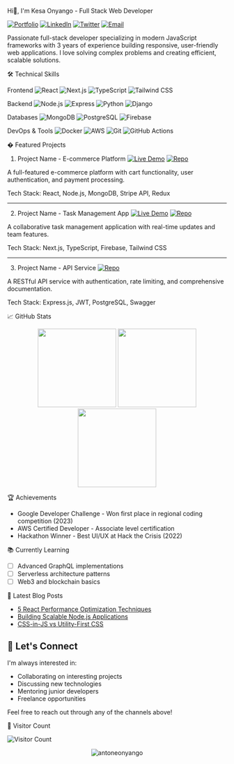  Hi👋, I'm Kesa Onyango - Full Stack Web Developer

[![Portfolio](https://img.shields.io/badge/-Portfolio-lightgrey?style=for-the-badge)](https://github.com/Antone-2/Antone-2)
[![LinkedIn](https://img.shields.io/badge/LinkedIn-0077B5?style=for-the-badge&logo=linkedin&logoColor=white)](https://linkedin.com/in/AntoneOnyango)
[![Twitter](https://img.shields.io/badge/X-1DA1F2?style=for-the-badge&logo=X&logoColor=white)](https://x.com/WakiliAB27)
[![Email](https://img.shields.io/badge/Email-D14836?style=for-the-badge&logo=gmail&logoColor=white)](mailto:onyangoantone1@gmail.com)

Passionate full-stack developer specializing in modern JavaScript frameworks with 3 years of experience building responsive, user-friendly web applications. I love solving complex problems and creating efficient, scalable solutions.

🛠️ Technical Skills

Frontend
![React](https://img.shields.io/badge/React-20232A?style=for-the-badge&logo=react&logoColor=61DAFB)
![Next.js](https://img.shields.io/badge/Next.js-000000?style=for-the-badge&logo=next.js&logoColor=white)
![TypeScript](https://img.shields.io/badge/TypeScript-007ACC?style=for-the-badge&logo=typescript&logoColor=white)
![Tailwind CSS](https://img.shields.io/badge/Tailwind_CSS-38B2AC?style=for-the-badge&logo=tailwind-css&logoColor=white)

Backend
![Node.js](https://img.shields.io/badge/Node.js-339933?style=for-the-badge&logo=nodedotjs&logoColor=white)
![Express](https://img.shields.io/badge/Express.js-000000?style=for-the-badge&logo=express&logoColor=white)
![Python](https://img.shields.io/badge/Python-3776AB?style=for-the-badge&logo=python&logoColor=white)
![Django](https://img.shields.io/badge/Django-092E20?style=for-the-badge&logo=django&logoColor=white)

Databases
![MongoDB](https://img.shields.io/badge/MongoDB-4EA94B?style=for-the-badge&logo=mongodb&logoColor=white)
![PostgreSQL](https://img.shields.io/badge/PostgreSQL-316192?style=for-the-badge&logo=postgresql&logoColor=white)
![Firebase](https://img.shields.io/badge/Firebase-FFCA28?style=for-the-badge&logo=firebase&logoColor=black)

DevOps & Tools
![Docker](https://img.shields.io/badge/Docker-2496ED?style=for-the-badge&logo=docker&logoColor=white)
![AWS](https://img.shields.io/badge/AWS-232F3E?style=for-the-badge&logo=amazon-aws&logoColor=white)
![Git](https://img.shields.io/badge/Git-F05032?style=for-the-badge&logo=git&logoColor=white)
![GitHub Actions](https://img.shields.io/badge/GitHub_Actions-2088FF?style=for-the-badge&logo=github-actions&logoColor=white)

� Featured Projects

1. Project Name - E-commerce Platform
[![Live Demo](https://img.shields.io/badge/Live_Demo-4CAF50?style=for-the-badge)](https://github.com/Antone-2/Antone_2)
[![Repo](https://img.shields.io/badge/Repo-181717?style=for-the-badge&logo=github&logoColor=white)](https://github.com/Antone-2/Antone_2)

A full-featured e-commerce platform with cart functionality, user authentication, and payment processing.

Tech Stack: React, Node.js, MongoDB, Stripe API, Redux

---

2. Project Name - Task Management App
[![Live Demo](https://img.shields.io/badge/Live_Demo-4CAF50?style=for-the-badge)](https://demo.example.com)
[![Repo](https://img.shields.io/badge/Repo-181717?style=for-the-badge&logo=github&logoColor=white)](https://github.com/yourrepo)

A collaborative task management application with real-time updates and team features.

Tech Stack: Next.js, TypeScript, Firebase, Tailwind CSS

---

3. Project Name - API Service
[![Repo](https://img.shields.io/badge/Repo-181717?style=for-the-badge&logo=github&logoColor=white)](https://github.com/yourrepo)

A RESTful API service with authentication, rate limiting, and comprehensive documentation.

Tech Stack: Express.js, JWT, PostgreSQL, Swagger

 📈 GitHub Stats

<div align="center">
  <img height="180em" src="https://github-readme-stats.vercel.app/api?username=Antone-2&show_icons=true&theme=radical&include_all_commits=true&count_private=true"/>
  <img height="180em" src="https://github-readme-stats.vercel.app/api/top-langs/?username=Antone-2&layout=compact&langs_count=8&theme=radical"/>
  <img height="180em" src="https://github-readme-streak-stats.herokuapp.com/?user=Antone-2&theme=radical" />
</div>

🏆 Achievements

- Google Developer Challenge - Won first place in regional coding competition (2023)
- AWS Certified Developer - Associate level certification
- Hackathon Winner - Best UI/UX at Hack the Crisis (2022)

📚 Currently Learning

- [ ] Advanced GraphQL implementations
- [ ] Serverless architecture patterns
- [ ] Web3 and blockchain basics

 📝 Latest Blog Posts

- [5 React Performance Optimization Techniques](https://yourblog.com/react-optimization)
- [Building Scalable Node.js Applications](https://yourblog.com/node-scalability)
- [CSS-in-JS vs Utility-First CSS](https://yourblog.com/css-comparison)

## 💬 Let's Connect

I'm always interested in:
- Collaborating on interesting projects
- Discussing new technologies
- Mentoring junior developers
- Freelance opportunities

Feel free to reach out through any of the channels above!

🎯 Visitor Count

![Visitor Count](https://visitor-badge.laobi.icu/badge?page_id=AB27.DEV.AB27.DEV)

<p align="center"> 
  <img src="https://komarev.com/ghpvc/?username=AB27.DEV&label=Profile%20views&color=0e75b6&style=flat" alt="antoneonyango" /> 
</p>
